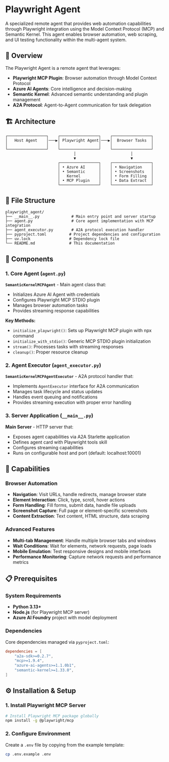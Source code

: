# Playwright Agent

A specialized remote agent that provides web automation capabilities through Playwright integration using the Model Context Protocol (MCP) and Semantic Kernel. This agent enables browser automation, web scraping, and UI testing functionality within the multi-agent system.

## 🚀 Overview

The Playwright Agent is a remote agent that leverages:
- **Playwright MCP Plugin**: Browser automation through Model Context Protocol
- **Azure AI Agents**: Core intelligence and decision-making
- **Semantic Kernel**: Advanced semantic understanding and plugin management
- **A2A Protocol**: Agent-to-Agent communication for task delegation

## 🏗️ Architecture

```
┌─────────────────┐    ┌─────────────────┐    ┌─────────────────┐
│   Host Agent    │───▶│ Playwright Agent│───▶│  Browser Tasks  │
│                 │    │                 │    │                 │
└─────────────────┘    └─────────────────┘    └─────────────────┘
                              │                        │
                              ▼                        ▼
                       ┌─────────────────┐    ┌─────────────────┐
                       │ • Azure AI      │    │ • Navigation    │
                       │ • Semantic      │    │ • Screenshots   │
                       │   Kernel        │    │ • Form Filling  │
                       │ • MCP Plugin    │    │ • Data Extract  │
                       └─────────────────┘    └─────────────────┘
```

## 📂 File Structure

```
playwright_agent/
├── __main__.py              # Main entry point and server startup
├── agent.py                 # Core agent implementation with MCP integration
├── agent_executor.py        # A2A protocol execution handler
├── pyproject.toml          # Project dependencies and configuration
├── uv.lock                 # Dependency lock file
└── README.md               # This documentation
```

## 🔧 Components

### 1. Core Agent (`agent.py`)

**`SemanticKernelMCPAgent`** - Main agent class that:
- Initializes Azure AI Agent with credentials
- Configures Playwright MCP STDIO plugin
- Manages browser automation tasks
- Provides streaming response capabilities

**Key Methods:**
- `initialize_playwright()`: Sets up Playwright MCP plugin with npx command
- `initialize_with_stdio()`: Generic MCP STDIO plugin initialization
- `stream()`: Processes tasks with streaming responses
- `cleanup()`: Proper resource cleanup

### 2. Agent Executor (`agent_executor.py`)

**`SemanticKernelMCPAgentExecutor`** - A2A protocol handler that:
- Implements `AgentExecutor` interface for A2A communication
- Manages task lifecycle and status updates
- Handles event queuing and notifications
- Provides streaming execution with proper error handling

### 3. Server Application (`__main__.py`)

**Main Server** - HTTP server that:
- Exposes agent capabilities via A2A Starlette application
- Defines agent card with Playwright tools skill
- Configures streaming capabilities
- Runs on configurable host and port (default: localhost:10001)

## 🎯 Capabilities

### Browser Automation
- **Navigation**: Visit URLs, handle redirects, manage browser state
- **Element Interaction**: Click, type, scroll, hover actions
- **Form Handling**: Fill forms, submit data, handle file uploads
- **Screenshot Capture**: Full page or element-specific screenshots
- **Content Extraction**: Text content, HTML structure, data scraping

### Advanced Features
- **Multi-tab Management**: Handle multiple browser tabs and windows
- **Wait Conditions**: Wait for elements, network requests, page loads
- **Mobile Emulation**: Test responsive designs and mobile interfaces
- **Performance Monitoring**: Capture network requests and performance metrics

## 📋 Prerequisites

### System Requirements
- **Python 3.13+**
- **Node.js** (for Playwright MCP server)
- **Azure AI Foundry** project with model deployment

### Dependencies
Core dependencies managed via `pyproject.toml`:
```toml
dependencies = [
    "a2a-sdk>=0.2.7",
    "mcp>=1.9.4", 
    "azure-ai-agents>=1.1.0b1",
    "semantic-kernel>=1.33.0",
]
```

## ⚙️ Installation & Setup


### 1. Install Playwright MCP Server

```bash
# Install Playwright MCP package globally
npm install -g @playwright/mcp
```

### 2. Configure Environment
Create a `.env` file by copying from the example template:

```bash
cp .env.example .env
```

